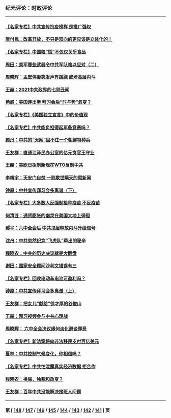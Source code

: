### 纪元评论：时政评论
---
#### [【名家专栏】中共宣传抗疫榜样 是推广强权](../../pages/nsc1025/n13389243.md) 
#### [唐付民：改革开放，不只是双向的更应该是立体化的！](../../pages/nsc1025/n13388852.md) 
#### [【名家专栏】中国粮“慌”不仅仅关乎食品](../../pages/nsc1025/n13388045.md) 
#### [周田：美军哪些武器令中共军队难以应对（二）](../../pages/nsc1025/n13388240.md) 
#### [周晓辉：孟宏伟妻突发声有蹊跷 或涉高层内斗](../../pages/nsc1025/n13388184.md) 
#### [王赫：2021中共政界的七则丑闻](../../pages/nsc1025/n13387945.md) 
#### [杨威：美国连出拳 拜习会后“时与势”忽变？](../../pages/nsc1025/n13387025.md) 
#### [【名家专栏】《美国独立宣言》中的价值观](../../pages/nsc1025/n13386516.md) 
#### [【名家专栏】中共能负担得起军备竞赛吗？](../../pages/nsc1025/n13386378.md) 
#### [颜丹：中共的“天网”囚不住一个朝鲜特种兵](../../pages/nsc1025/n13385949.md) 
#### [王友群：直通江泽民办公室的亿元贪官王守业](../../pages/nsc1025/n13384695.md) 
#### [王赫：美欧日拟制新规在WTO反制中共](../../pages/nsc1025/n13385371.md) 
#### [李靖宇：天安门自焚 一则欺世瞒天的假新闻](../../pages/nsc1025/n13385038.md) 
#### [钟原：中共宣传拜习会多离谱（下）](../../pages/nsc1025/n13384669.md) 
#### [【名家专栏】大多数人反强制接种疫苗 不反疫苗](../../pages/nsc1025/n13384832.md) 
#### [何清涟：通货膨胀的幽灵在美国大地上徘徊](../../pages/nsc1025/n13384900.md) 
#### [郝平：六中全会后 中共顶层释放内斗升级信号](../../pages/nsc1025/n13384700.md) 
#### [沈舟：中共忽然纪念“飞虎队”牵出的秘辛](../../pages/nsc1025/n13384639.md) 
#### [程晓农：中共的历史决议就是大翻盘](../../pages/nsc1025/n13384526.md) 
#### [谢田：国家安全顾问沙利文错误有三](../../pages/nsc1025/n13384514.md) 
#### [【名家专栏】回收电动车电池可盈利吗？](../../pages/nsc1025/n13381631.md) 
#### [钟原：中共宣传拜习会多离谱（上）](../../pages/nsc1025/n13382610.md) 
#### [王友群：把女儿“献给”徐才厚的谷俊山](../../pages/nsc1025/n13382520.md) 
#### [王赫：拜习视频会与中共心理战](../../pages/nsc1025/n13382429.md) 
#### [周晓辉： 六中全会决议缘何淡化避谈罪恶](../../pages/nsc1025/n13382247.md) 
#### [【名家专栏】新法案将向非法移民支付百亿美元](../../pages/nsc1025/n13381775.md) 
#### [夏林：中共控制气候变化，你相信吗？](../../pages/nsc1025/n13381993.md) 
#### [【名家专栏】中共怕泄露真实经济数据 拒合作](../../pages/nsc1025/n13381823.md) 
#### [程晓农：换届、独裁和政变？](../../pages/nsc1025/n13381085.md) 
#### [王友群：百年中共没能解决接班人问题](../../pages/nsc1025/n13380067.md) 

---
#### 第 [ [148](./148.md) / [147](./147.md) / [146](./146.md) / [145](./145.md) / [144](./144.md) / [143](./143.md) / [142](./142.md) / [141](./141.md) ] 页
